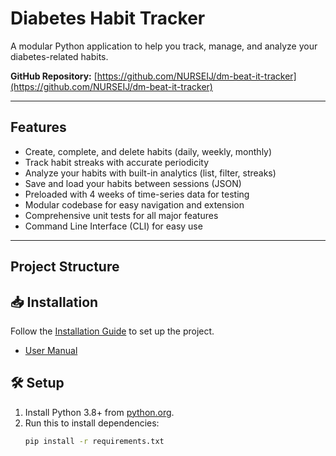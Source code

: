# Diabetes Habit Tracker

A modular Python application to help you track, manage, and analyze your diabetes-related habits.

**GitHub Repository:** [https://github.com/NURSEIJ/dm-beat-it-tracker](https://github.com/NURSEIJ/dm-beat-it-tracker)

---

## Features

- Create, complete, and delete habits (daily, weekly, monthly)
- Track habit streaks with accurate periodicity
- Analyze your habits with built-in analytics (list, filter, streaks)
- Save and load your habits between sessions (JSON)
- Preloaded with 4 weeks of time-series data for testing
- Modular codebase for easy navigation and extension
- Comprehensive unit tests for all major features
- Command Line Interface (CLI) for easy use

---

## Project Structure
## 📥 Installation  
Follow the [Installation Guide](docs/INSTALLATION.md) to set up the project.  
- [User Manual](docs/USER_MANUAL.md)
## 🛠️ Setup
1. Install Python 3.8+ from [python.org](https://python.org).
2. Run this to install dependencies:
   ```bash
   pip install -r requirements.txt
   
